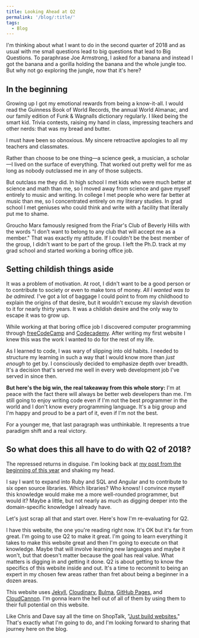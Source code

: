 ```yaml
---
title: Looking Ahead at Q2
permalink: '/blog/:title/'
tags:
  - Blog
---
```


I'm thinking about what I want to do in the second quarter of 2018 and as usual with me small questions lead to big questions that lead to Big Questions. To paraphrase Joe Armstrong, I asked for a banana and instead I got the banana and a gorilla holding the banana and the whole jungle too. But why not go exploring the jungle, now that it's here?

## In the beginning

Growing up I got my emotional rewards from being a know-it-all. I would read the Guinness Book of World Records, the annual World Almanac, and our family edition of Funk & Wagnalls dictionary regularly. I liked being the smart kid. Trivia contests, raising my hand in class, impressing teachers and other nerds: that was my bread and butter.

I must have been so obnoxious. My sincere retroactive apologies to all my teachers and classmates.&nbsp;

Rather than choose to be one thing—a science geek, a musician, a scholar—I lived on the surface of everything. That worked out pretty well for me as long as nobody outclassed me in any of those subjects.

But outclass me they did. In high school I met kids who were much better at science and math than me, so I moved away from science and gave myself entirely to music and writing. In college I met people who were far better at music than me, so I concentrated entirely on my literary studies. In grad school I met geniuses who could think and write with a facility that literally put me to shame.

Groucho Marx famously resigned from the Friar's Club of Beverly Hills with the words "I don’t want to belong to any club that will accept me as a member." That was exactly my attitude. If I couldn't be the best member of the group, I didn't want to be part of the group. I left the Ph.D. track at my grad school and started working a boring office job.

## Setting childish things aside

It was a problem of motivation. At root, I didn't want to be a good person or to contribute to society or even to make tons of money. *All I wanted was to be admired.*&nbsp;I've got a lot of baggage I could point to from my childhood to explain the origins of that desire, but it wouldn't excuse my slavish devotion to it for nearly thirty years. It was a childish desire and the only way to escape it was to grow up.&nbsp;

While working at that boring office job I discovered computer programming through [freeCodeCamp](https://www.freecodecamp.org/) and&nbsp;[Codecademy](https://www.codecademy.com/). After writing my first website I knew this was the work I wanted to do for the rest of my life.

As I learned to code, I was wary of slipping into old habits. I needed to structure my learning in such a way that I would know more than&nbsp;*just enough*&nbsp;to get by. I consciously decided to emphasize depth over breadth. It's a decision that's served me well in every web development job I've served in since then.&nbsp;

**But here's the big win, the real takeaway from this whole story:**&nbsp;I'm at peace with the fact there will always be better web developers than me. I'm still going to enjoy writing code even if I'm not the best programmer in the world and I don't know every programming language. It's a big group and I'm happy and proud to be a part of it, even if I'm not the best.

For a younger me, that last paragraph was unthinkable. It represents a true paradigm shift and a real victory.

## So what does this all have to do with Q2 of 2018?

The repressed returns in disguise. I'm looking back at [my post from the beginning of this year](https://www.timothyellison.com/blog/new-year-goals.1/) and shaking my head.

I say I want to expand into Ruby and SQL and Angular and to contribute to six open source libraries. Which libraries? Who knows! I convince myself this knowledge would make me a more well-rounded programmer, but would it? Maybe a little, but not nearly as much as digging deeper into the domain-specific knowledge I already have.&nbsp;

Let's just scrap all that and start over. Here's how I'm re-evaluating for Q2.

I have this website, the one you're reading right now. It's OK but it's far from great. I'm going to use Q2 to make it great. I'm going to learn everything it takes to make this website great and then I'm going to execute on that knowledge. Maybe that will involve learning new languages and maybe it won't, but that doesn't matter because the goal has real value. What matters is digging in and getting it done. Q2 is about getting to know the specifics of this website inside and out. It's a time to recommit to being an expert in my chosen few areas rather than fret about being a beginner in a dozen areas.

This website uses [Jekyll](https://jekyllrb.com/), [Cloudinary](https://cloudinary.com/),&nbsp;[Bulma](https://bulma.io/), [GitHub Pages](https://pages.github.com/), and [CloudCannon](https://cloudcannon.com/). I'm gonna learn the hell out of all of them by using them to their full potential on this website.

Like Chris and Dave say all the time on ShopTalk, "[Just build websites.](http://justbuildwebsites.com/)" That's exactly what I'm going to do, and I'm looking forward to sharing that journey here on the blog.